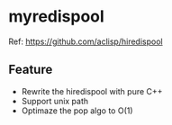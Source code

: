 # myredispool
Ref: https://github.com/aclisp/hiredispool

## Feature
* Rewrite the hiredispool with pure C++
* Support unix path
* Optimaze the pop algo to O(1)
